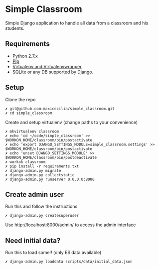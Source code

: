# Simple Classroom
Simple Django application to handle all data from a classroom and his students.

## Requirements
* Python 2.7.x
* [Pip](https://pip.pypa.io/en/latest/installing.html)
* [Virtualenv and Virtualenvwrapper](http://virtualenvwrapper.readthedocs.org/en/latest/install.html)
* SQLite or any DB supported by Django.

## Setup
Clone the repo
```
✗ git@github.com:maxicecilia/simple_classroom.git
✗ cd simple_classroom
```
Create and setup virtualenv (change paths to your convenience)
```
✗ mkvirtualenv classroom
✗ echo 'cd ~/code/simple_classroom' >> $WORKON_HOME/classroom/bin/postactivate
✗ echo 'export DJANGO_SETTINGS_MODULE=simple_classroom.settings' >> $WORKON_HOME/classroom/bin/postactivate
✗ echo 'unset DJANGO_SETTINGS_MODULE' >> $WORKON_HOME/classroom/bin/postdeactivate
✗ workok classroom
✗ pip install -r requirements.txt
✗ django-admin.py migrate
✗ django-admin.py collectstatic
✗ django-admin.py runserver 0.0.0.0:8000
```

## Create admin user
Run this and follow the instructions
```
✗ django-admin.py createsuperuser
```
Use http://localhost:8000/admin/ to access the admin interface

## Need initial data?
Run this to load some!! (only ES data available)
```
✗ django-admin.py loaddata scripts/data/initial_data.json
```
